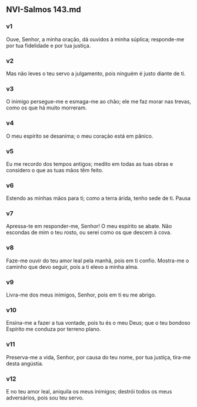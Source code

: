 ## NVI-Salmos 143.md
### v1
 Ouve, Senhor, a minha oração, dá ouvidos à minha súplica; responde-me por tua fidelidade e por tua justiça.
### v2
 Mas não leves o teu servo a julgamento, pois ninguém é justo diante de ti.
### v3
 O inimigo persegue-me e esmaga-me ao chão; ele me faz morar nas trevas, como os que há muito morreram.
### v4
 O meu espírito se desanima; o meu coração está em pânico.
### v5
 Eu me recordo dos tempos antigos; medito em todas as tuas obras e considero o que as tuas mãos têm feito.
### v6
 Estendo as minhas mãos para ti; como a terra árida, tenho sede de ti. Pausa
### v7
 Apressa-te em responder-me, Senhor! O meu espírito se abate. Não escondas de mim o teu rosto, ou serei como os que descem à cova.
### v8
 Faze-me ouvir do teu amor leal pela manhã, pois em ti confio. Mostra-me o caminho que devo seguir, pois a ti elevo a minha alma.
### v9
 Livra-me dos meus inimigos, Senhor, pois em ti eu me abrigo.
### v10
 Ensina-me a fazer a tua vontade, pois tu és o meu Deus; que o teu bondoso Espírito me conduza por terreno plano.
### v11
 Preserva-me a vida, Senhor, por causa do teu nome, por tua justiça, tira-me desta angústia.
### v12
 E no teu amor leal, aniquila os meus inimigos; destrói todos os meus adversários, pois sou teu servo.
